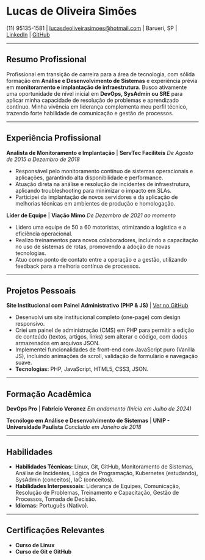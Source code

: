 # Lucas de Oliveira Simões
(11) 95135-1581 | lucasdeoliveirasimoes@hotmail.com | Barueri, SP | [LinkedIn](https://www.linkedin.com/in/lucasosimoes/) | [GitHub](https://github.com/LOSimoes)

---

## Resumo Profissional
Profissional em transição de carreira para a área de tecnologia, com sólida formação em **Análise e Desenvolvimento de Sistemas** e experiência prévia em **monitoramento e implantação de infraestrutura**. Busco ativamente uma oportunidade de nível inicial em **DevOps, SysAdmin ou SRE** para aplicar minha capacidade de resolução de problemas e aprendizado contínuo. Minha vivência em liderança complementa meu perfil técnico, trazendo forte habilidade de comunicação e gestão de processos.

---

## Experiência Profissional

**Analista de Monitoramento e Implantação** | **ServTec Faciliteis**
*De Agosto de 2015 a Dezembro de 2018*

- Responsável pelo monitoramento contínuo de sistemas operacionais e aplicações, garantindo alta disponibilidade e performance.
- Atuação direta na análise e resolução de incidentes de infraestrutura, aplicando troubleshooting para minimizar o impacto em SLAs.
- Participei da implantação de novos servidores e da aplicação de melhorias técnicas em ambientes de produção e homologação.

**Líder de Equipe** | **Viação Mimo**
*De Dezembro de 2021 ao momento*

- Lidero uma equipe de 50 a 60 motoristas, otimizando a logística e a eficiência operacional.
- Realizo treinamentos para novos colaboradores, incluindo a capacitação no uso de sistemas de rotas, promovendo a adoção de novas tecnologias.
- Atuo como ponto de contato entre a operação e a gestão, utilizando feedback para a melhoria contínua de processos.

---

## Projetos Pessoais

**Site Institucional com Painel Administrativo (PHP & JS)** | [Ver no GitHub](https://github.com/LOSimoes)
- Desenvolvi um site institucional completo (one-page) com design responsivo.
- Criei um painel de administração (CMS) em PHP para permitir a edição de conteúdo (textos, artigos, links) sem alterar o código, com dados armazenados em arquivos JSON.
- Implementei funcionalidades de front-end com JavaScript puro (Vanilla JS), incluindo animações de scroll, validação de formulário e navegação suave.
- **Tecnologias:** PHP, JavaScript, HTML5, CSS3, JSON.

---

## Formação Acadêmica

**DevOps Pro** | **Fabrício Veronez**
*Em andamento (Início em Julho de 2024)*

**Tecnólogo em Análise e Desenvolvimento de Sistemas** | **UNIP - Universidade Paulista**
*Concluído em Janeiro de 2018*

---

## Habilidades

- **Habilidades Técnicas:** Linux, Git, GitHub, Monitoramento de Sistemas, Análise de Incidentes, Lógica de Programação, Kubernetes (estudando), SysAdmin (conceitos), IaC (conceitos).
- **Habilidades Interpessoais:** Liderança de Equipes, Comunicação, Resolução de Problemas, Treinamento e Capacitação, Gestão de Processos, Tomada de Decisão.
- **Idiomas:** Português (Nativo).

---

## Certificações Relevantes

- **Curso de Linux**
- **Curso de Git e GitHub**
